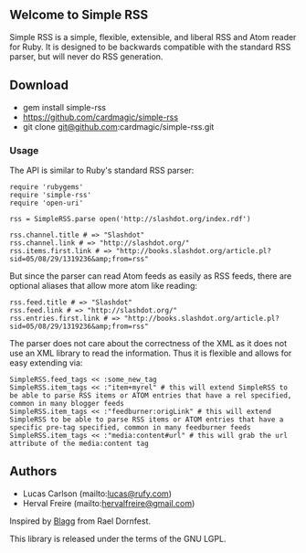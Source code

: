 ## Welcome to Simple RSS

Simple RSS is a simple, flexible, extensible, and liberal RSS and Atom reader
for Ruby. It is designed to be backwards compatible with the standard RSS
parser, but will never do RSS generation.

## Download

* gem install simple-rss
* https://github.com/cardmagic/simple-rss
* git clone git@github.com:cardmagic/simple-rss.git

### Usage
The API is similar to Ruby's standard RSS parser:

    require 'rubygems'
    require 'simple-rss'
    require 'open-uri'

    rss = SimpleRSS.parse open('http://slashdot.org/index.rdf')

    rss.channel.title # => "Slashdot"
    rss.channel.link # => "http://slashdot.org/"
    rss.items.first.link # => "http://books.slashdot.org/article.pl?sid=05/08/29/1319236&amp;from=rss"

But since the parser can read Atom feeds as easily as RSS feeds, there are optional aliases that allow more atom like reading:

    rss.feed.title # => "Slashdot"
    rss.feed.link # => "http://slashdot.org/"
    rss.entries.first.link # => "http://books.slashdot.org/article.pl?sid=05/08/29/1319236&amp;from=rss"

The parser does not care about the correctness of the XML as it does not use an XML library to read the information. Thus it is flexible and allows for easy extending via:

    SimpleRSS.feed_tags << :some_new_tag
    SimpleRSS.item_tags << :"item+myrel" # this will extend SimpleRSS to be able to parse RSS items or ATOM entries that have a rel specified, common in many blogger feeds
    SimpleRSS.item_tags << :"feedburner:origLink" # this will extend SimpleRSS to be able to parse RSS items or ATOM entries that have a specific pre-tag specified, common in many feedburner feeds
    SimpleRSS.item_tags << :"media:content#url" # this will grab the url attribute of the media:content tag 

## Authors

* Lucas Carlson  (mailto:lucas@rufy.com)
* Herval Freire (mailto:hervalfreire@gmail.com)

Inspired by [Blagg](http://www.raelity.org/lang/perl/blagg) from Rael Dornfest.

This library is released under the terms of the GNU LGPL.

